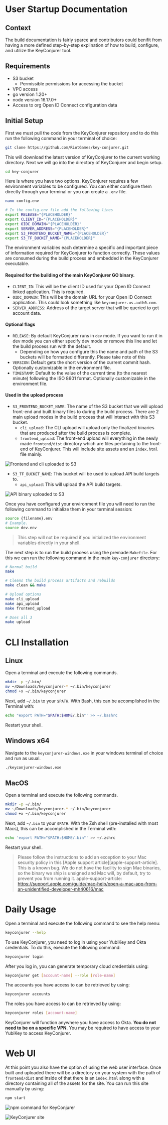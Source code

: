 # User Startup Documentation

## Context
The build documentation is fairly sparce and contributors could benifit from having a more defined step-by-step explination of how to build, configure, and utilize the KeyConjurer tool. 

## Requirements

- S3 bucket
    - Permissible permissions for accessing the bucket
- VPC access
- go version 1.20+
- node version 16.17.0+
- Access to org Open ID Connect configuration data

## Initial Setup

First we must pull the code from the KeyConjurer repository and to do this run the following command in your terminal of choice:
```bash
git clone https://github.com/RiotGames/key-conjurer.git
```

This will download the latest version of KeyConjurer to the current working directory. Next we will go into the directory of KeyConjurer and begin setup.

```bash
cd key-conjurer
```

Here is where you have two options. KeyConjurer requires a few environment variables to be configured. You can either configure them directly through your terminal or you can create a `.env` file.

```bash
nano config.env

# In the config.env file add the following lines
export RELEASE="{PLACEHOLDER}"
export CLIENT_ID="{PLACEHOLDER}"
export OIDC_DOMAIN="{PLACEHOLDER}"
export SERVER_ADDRESS="{PLACEHOLDER}"
export S3_FRONTEND_BUCKET_NAME="{PLACEHOLDER}"
export S3_TF_BUCKET_NAME="{PLACEHOLDER}"
```

The environment variables each determine a specific and important piece of information required for KeyConjurer to function correctly. These values are consumed during the build process and embedded in the KeyConjurer executable. 

#### Required for the building of the main KeyConjurer GO binary.
- `CLIENT_ID`: This will be the client ID used for your Open ID Connect linked application. This is required.
- `OIDC_DOMAIN`: This will be the domain URL for your Open ID Connect application. This could look something like `keyconjurer.us.auth0.com`.
- `SERVER_ADDRESS`: Address of the target server that will be queried to get account data.

#### Optional flags
- `RELEASE`: By default KeyConjurer runs in `dev` mode. If you want to run it in dev mode you can either specify dev mode or remove this line and let the build process run with the default.
    - Depending on how you configure this the name and path of the S3 buckets will be formatted differently. Please take note of this
- `VERSION`: Default gets the short version of the current commit hash. Optionally customizable in the environment file.
- `TIMESTAMP`: Default to the value of the current time (to the nearest minute) following the ISO 8601 format. Optionally customizable in the environment file.

#### Used in the upload process
- `S3_FRONTEND_BUCKET_NAME`: The name of the S3 bucket that we will upload front-end and built binary files to during the build process. There are 2 main upload modes in the build process that will interact with this S3 bucket.
    - `cli_upload`: The CLI upload will upload only the finalized binaries that are produced after the build process is complete.
    - `frontend_upload`: The front-end upload will everything in the newly made `frontend/dist` directory which are files pertaining to the front-end of KeyConjurer. This will include site assets and an `index.html` file mainly.

![Frontend and cli uploaded to S3](doc_assets/frontend_upload.png "Frontend and cli uploaded to S3")

- `S3_TF_BUCKET_NAME`: This bucket will be used to upload API build targets to.
    - `api_upload`: This will upload the API build targets.

![API binary uploaded to S3](doc_assets/api_upload.png "API binary uploaded to S3")

Once you have configured your environment file you will need to run the following command to initialize them in your terminal session:
```bash
source {filename}.env
# Example.
source dev.env
```
> This step will not be required if you initialized the environment variables directly in your shell.

The next step is to run the build process using the premade `Makefile`. For this we can run the following command in the main `key-conjurer` directory:
```bash
# Normal build
make

# Cleans the build process artifacts and rebuilds
make clean && make

# Upload options
make cli_upload
make api_upload
make frontend_upload

# Does all 3
make upload
```

# CLI Installation

## Linux

Open a terminal and execute the following commands.
```bash
mkdir -p ~/.bin/
mv ~/Downloads/keyconjurer-* ~/.bin/keyconjurer
chmod +x ~/.bin/keyconjurer
```

Next, add `~/.bin` to your `$PATH`. With Bash, this can be accomplished in the Terminal with:
```bash
echo "export PATH="$PATH:$HOME/.bin"' >> ~/.bashrc
```

Restart your shell.

## Windows x64

Navigate to the `keyconjurer-windows.exe` in your windows terminal of choice and run as usual.
```bash
./keyconjurer-windows.exe
```

## MacOS
Open a terminal and execute the following commands.

```bash
mkdir -p ~/.bin/
mv ~/Downloads/keyconjurer-* ~/.bin/keyconjurer
chmod +x ~/.bin/keyconjurer
```
Next, add `~/.bin` to your `$PATH`. With the Zsh shell (pre-installed with most Macs), this can be accomplished in the Terminal with:
```bash
echo 'export PATH="$PATH:$HOME/.bin"' >> ~/.zshrc
```
Restart your shell.

> Please follow the instructions to add an exception to your Mac security policy in this [Apple support article][apple-support-article]. This is a known bug. We do not have the facility to sign Mac binaries, so the binary we ship is unsigned and Mac will, by default, try to prevent you from running it. 
>apple-support-article: https://support.apple.com/guide/mac-help/open-a-mac-app-from-an-unidentified-developer-mh40616/mac

# Daily Usage

Open a terminal and execute the following command to see the help menu:
```bash
keyconjurer --help
```

To use KeyConjurer, you need to log in using your YubiKey and Okta credentials. To do this, execute the following command:
```bash
keyconjurer login
```

After you log in, you can generate temporary cloud credentials using:
```bash
keyconjurer get [account-name] --role [role-name]
```

The accounts you have access to can be retrieved by using:
```bash
keyconjurer accounts
```

The roles you have access to can be retrieved by using:
```bash
keyconjurer roles [account-name]
```

KeyConjurer will function anywhere you have access to Okta. **You do not need to be on a specific VPN**. You may be required to have access to your YubiKey to access KeyConjurer.

# Web UI

At this point you also have the option of using the web user interface. Once built and uploaded there will be a directory on your system with the path of `frontend/dist` and inside of that there is an `index.html` along with a directory containing all of the assets for the site. You can run this site manually by using:
```bash
npm start
```
![npm command for KeyConjurer](doc_assets/npm.png "npm command for KeyConjurer")

![KeyConjurer site](doc_assets/keyconjurer_site.png "KeyConjurer site")